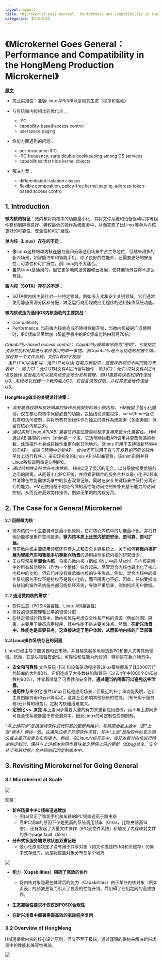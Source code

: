 ```yaml
---
layout: mypost
title: 《Microkernel Goes General： Performance and Compatibility in the HongMeng Production Microkernel》
categories: [论文阅读]
---
```

# 《Microkernel Goes General： Performance and Compatibility in the HongMeng Production Microkernel》

**[原文](osdi24-chen-haibo.pdf)**

- 商业实用性：兼容Linux API/ABI以复用其生态（程序和驱动）

- 与传统微内核相比的优化点：
    - IPC
    - capability-based access control
    - userspace paging

- 性能方面遇到的问题：
    - per-invocation IPC
    - IPC frequency, state double bookkeeping among OS services
    - capabilities that hide kernel objects

- 解决方案：
    - differentiated isolation classes
    - flexible composition, policy-free kernel paging, address-token-based access control

## 1. Introduction

**微内核的特征**：微内核将内核中的功能最小化，并将文件系统和设备驱动程序等组件移动到隔离良好、特权最低的操作系统服务中，从而实现了比Linux等单片内核更好的可靠性、安全性和可扩展性。

**单内核（Linux）存在的不足**：
- 像Linux这样的单内核在服务器和云等通用场景中占主导地位，但越来越多的新兴场景，如智能汽车和智能手机，除了良好的性能外，还需要更好的安全性、可靠性和可扩展性，而Linux则不太适合。
- 虽然Linux是通用的，但它更多地向服务器和云发展，使其他场景变得不那么有益。

**微内核（SOTA）存在的不足**：
- SOTA微内核主要针对一些特定领域，例如嵌入式和安全关键领域。它们通常使用静态资源分区和分配，缺乏运行商用现成应用程序的通用操作系统功能。

**微内核改造为通用OS内核面临的主要挑战**：
- Compatibility
- Performance: 当前微内核会造成不晓得性能开销，当微内核被更广泛使用时，IPC频率显著增加（智能手机中的IPC频率比路由器高70倍）

*Capability-based access control*：
    *Capability被简单地称为“密钥”，它是指定资源并授权对其进行某种访问的单一事物。该Capability是不可伪造的权威令牌。*
    *假设有一个文件系统，文件A有如下权限:*   
    - 用户U1可以读和写
    - 用户U2可以读
    *在能力模型中，这些权限将由不同的能力来表示：*
    - 能力C1：允许U1对文件A进行读写操作
    - 能力C2：允许U2对文件A进行读取操作
    *这些能力可以被系统安全地分发和管理。若U1需要将读取权限传递给U3，系统可以创建一个新的能力C3，仅包含读取权限，并将其安全地传递给U3。*

**HongMeng做出的关键设计决策：**
- *具有最低权限和良好隔离的操作系统服务的最小微内核。* HM保留了最小化原则，仅在核心内核中保留必要的功能，包括线程调度程序、serial/timer驱动程序和访问控制，并将所有其他组件作为独立的操作系统服务（多服务器）保留在核心内核之外。
- *通过实现 Linux API/ABI 兼容性和高性能驱动程序复用来最大化兼容性。* HM 通过ABI兼容的shim（shim是一个库，它透明地拦截API调用并更改传递的参数、处理操作本身或将操作重定向到其他地方。Shims 可用于支持较新环境中的旧API，或较旧环境中的新API。shim还可以用于在与开发目的不同的软件平台上运行程序。）来实现完全的Linux API/ABI兼容性，该shim识别并将Linux系统调用重定向到IPC。
- *通过结构性支持优先考虑性能。* HM实现了灵活的组合，以分层放松受信服务之间的隔离，从而最小化IPC开销，并将紧密耦合的服务合并以最小化IPC频率并消除在性能需求场景中的状态双重记账，同时在安全关键场景中保持分离它们的能力。HM还使用基于地址令牌的高性能访问控制来补充基于能力的访问控制，从而促进高效协作操作，例如无策略的内核分页。

## 2. The Case for a General Microkernel

**2.1 回顾微内核**：
- 微内核的一个主要特点是最小化原则，它将核心内核中的功能最小化，并将其他功能移至用户空间服务。**微内核本质上比宏内核更安全、更可靠、更可扩展。**
- 当前微内核主要应用领域还在嵌入式和安全关键系统上，关于如何**将微内核扩展为智能汽车和智能手机等新兴场景**的通用操作系统内核的研究很少。
- 工业界常采用**混合内核**，将核心微内核（例如 XNU 中的 Mach）与内核空间中的所有其他服务（作为一个整体）结合起来。尽管混合内核也最小化了核心内核中的功能，但它们并没有继承微内核的许多优点。例如，混合内核中的操作系统服务不仅不是特权不是最小化的，而且隔离也不好。因此，任何受损或有缺陷的操作系统服务都可能损坏系统，导致严重后果，例如损坏用户数据。

**2.2 通用微内核的需求**：
- 软件生态（POSIX兼容性、Linux ABI兼容性）
- 高效的资源管理和公平的资源分配
- 在特定领域的场景中，微内核优先考虑安全性和严格的资源（例如时间）隔离，主要用于静态应用程序，其中性能不是主要关注点。然而，**在新兴场景中，性能也是首要任务，这直接决定了用户体验，从而影响内核的广泛部署**

**2.3 Linux操作系统存在的问题**

Linux已经主导了服务器和云市场，并且越来越多地渗透到PC和嵌入式等其他领域。然而，它是以牺牲安全性、可靠性和性能为代价的，特别是在新兴场景中。

- **安全和可靠性** 文件系统 (FS) 和设备驱动程序等Linux模块覆盖了其3000万行代码库的大约80%。它们造成了大多数缺陷和漏洞（过去4年中1000个CVE总数的90%），并显着降低了可靠性和安全性。**通过适当的隔离可以避免这些泄露。**
- **通用性与专业化** 虽然Linux目标是通用场景，但最近的补丁和功能表明，创新主要由服务器和云计算驱动，这甚至会影响其他场景的性能。（有专用于服务器/云计算的趋势）。定制内核通用难度大。
- **定制化 vs. 演变** 与上游同步需要大量的努力来重新应用更改，而不与上游同步可能会使系统暴露于安全漏洞中。因此Linux的可定制性受到限制。

*“与上游同步”是指保持软件或代码基的更新和维护，与其原始或主版本（即“上游”版本）保持一致。这通常应用于开源软件项目，其中“上游”是指软件的官方源头或主要开发者发布的版本。例如，在Linux内核开发中，当开发者对内核进行特定的定制时，保持与上游版本的同步意味着定期将上游的更新（如bug修复、安全补丁和新功能）合并到他们的定制版本中。*

## 3. Revisiting Microkernel for Going General

### 3.1 Microkernel at Scale

![](1.png)

观察：
- **新兴场景中IPC频率迅速增加**
    - 图(a)显示了智能手机和车辆的IPC频率远高于路由器
    - 高IPC频率的原因不仅是更高的系统调用频率（61k/s，比路由器高13倍），还有发起了大量文件操作（IPC到文件系统）和触发了内存映射文件的多个page fault（5k/s）
- **分布式多服务端导致状态双重记账**
    - 最小化原则决定了没有用于共享对象（如文件描述符(fd)和页缓存）的集中式存储库，而是将这些对象分布在多个地方

![](2.png)

- **能力（Capabilities）阻碍了高效的协作**
    - 将内核对象隐藏在其背后的能力（Capabilities）由于某些内核对象（例如页表）的频繁更新而引入了显着的性能开销，并阻碍了它们之间的高效协作。

- **生态兼容性要求不仅仅是POSIX合规性**
- **在新兴场景中部署需要高效的驱动程序复用**

### 3.2 Overview of HongMeng

HM遵循微内核的核心设计原则，但又不至于极端，通过谨慎的妥协来解决新兴场景中的性能和兼容性挑战。

![](3.png)
